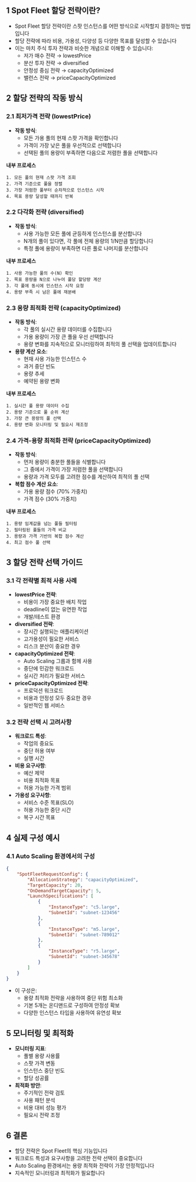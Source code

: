 ## 1 Spot Fleet 할당 전략이란?

- Spot Fleet 할당 전략이란 스팟 인스턴스를 어떤 방식으로 시작할지 결정하는 방법입니다
- 할당 전략에 따라 비용, 가용성, 다양성 등 다양한 목표를 달성할 수 있습니다
- 이는 마치 주식 투자 전략과 비슷한 개념으로 이해할 수 있습니다:
    - 저가 매수 전략 → lowestPrice
    - 분산 투자 전략 → diversified
    - 안정성 중심 전략 → capacityOptimized
    - 밸런스 전략 → priceCapacityOptimized



## 2 할당 전략의 작동 방식

### 2.1 최저가격 전략 (lowestPrice)

- **작동 방식**:
    - 모든 가용 풀의 현재 스팟 가격을 확인합니다
    - 가격이 가장 낮은 풀을 우선적으로 선택합니다
    - 선택된 풀의 용량이 부족하면 다음으로 저렴한 풀을 선택합니다



**내부 프로세스**

```plaintext
1. 모든 풀의 현재 스팟 가격 조회
2. 가격 기준으로 풀을 정렬
3. 가장 저렴한 풀부터 순차적으로 인스턴스 시작
4. 목표 용량 달성할 때까지 반복
```



### 2.2 다각화 전략 (diversified)

- **작동 방식**:
    - 사용 가능한 모든 풀에 균등하게 인스턴스를 분산합니다
    - N개의 풀이 있다면, 각 풀에 전체 용량의 1/N만큼 할당합니다
    - 특정 풀에 용량이 부족하면 다른 풀로 나머지를 분산합니다



**내부 프로세스**

```plaintext
1. 사용 가능한 풀의 수(N) 확인
2. 목표 용량을 N으로 나누어 풀당 할당량 계산
3. 각 풀에 동시에 인스턴스 시작 요청
4. 용량 부족 시 남은 풀에 재분배
```



### 2.3 용량 최적화 전략 (capacityOptimized)

- **작동 방식**:
    - 각 풀의 실시간 용량 데이터를 수집합니다
    - 가용 용량이 가장 큰 풀을 우선 선택합니다
    - 용량 변화를 지속적으로 모니터링하여 최적의 풀 선택을 업데이트합니다
- **용량 계산 요소**:
    - 현재 사용 가능한 인스턴스 수
    - 과거 중단 빈도
    - 용량 추세
    - 예약된 용량 변화



**내부 프로세스**

```plaintext
1. 실시간 풀 용량 데이터 수집
2. 용량 기준으로 풀 순위 계산
3. 가장 큰 용량의 풀 선택
4. 용량 변화 모니터링 및 필요시 재조정
```



### 2.4 가격-용량 최적화 전략 (priceCapacityOptimized)

- **작동 방식**:
    - 먼저 용량이 충분한 풀들을 식별합니다
    - 그 중에서 가격이 가장 저렴한 풀을 선택합니다
    - 용량과 가격 모두를 고려한 점수를 계산하여 최적의 풀 선택
- **복합 점수 계산 요소**:
    - 가용 용량 점수 (70% 가중치)
    - 가격 점수 (30% 가중치)



**내부 프로세스**

```plaintext
1. 용량 임계값을 넘는 풀들 필터링
2. 필터링된 풀들의 가격 비교
3. 용량과 가격 기반의 복합 점수 계산
4. 최고 점수 풀 선택
```



## 3 할당 전략 선택 가이드

### 3.1 각 전략별 최적 사용 사례

- **lowestPrice 전략**:
    - 비용이 가장 중요한 배치 작업
    - deadline이 없는 유연한 작업
    - 개발/테스트 환경
- **diversified 전략**:
    - 장시간 실행되는 애플리케이션
    - 고가용성이 필요한 서비스
    - 리스크 분산이 중요한 경우
- **capacityOptimized 전략**:
    - Auto Scaling 그룹과 함께 사용
    - 중단에 민감한 워크로드
    - 실시간 처리가 필요한 서비스
- **priceCapacityOptimized 전략**:
    - 프로덕션 워크로드
    - 비용과 안정성 모두 중요한 경우
    - 일반적인 웹 서비스



### 3.2 전략 선택 시 고려사항

- **워크로드 특성**:
    - 작업의 중요도
    - 중단 허용 여부
    - 실행 시간
- **비용 요구사항**:
    - 예산 제약
    - 비용 최적화 목표
    - 허용 가능한 가격 범위
- **가용성 요구사항**:
    - 서비스 수준 목표(SLO)
    - 허용 가능한 중단 시간
    - 복구 시간 목표



## 4 실제 구성 예시

### 4.1 Auto Scaling 환경에서의 구성

```json
{
    "SpotFleetRequestConfig": {
        "AllocationStrategy": "capacityOptimized",
        "TargetCapacity": 20,
        "OnDemandTargetCapacity": 5,
        "LaunchSpecifications": [
            {
                "InstanceType": "c5.large",
                "SubnetId": "subnet-123456"
            },
            {
                "InstanceType": "m5.large",
                "SubnetId": "subnet-789012"
            },
            {
                "InstanceType": "r5.large",
                "SubnetId": "subnet-345678"
            }
        ]
    }
}
```

- 이 구성은:
    - 용량 최적화 전략을 사용하여 중단 위험 최소화
    - 기본 5개는 온디맨드로 구성하여 안정성 확보
    - 다양한 인스턴스 타입을 사용하여 유연성 확보



## 5 모니터링 및 최적화

- **모니터링 지표**:
    - 풀별 용량 사용률
    - 스팟 가격 변동
    - 인스턴스 중단 빈도
    - 할당 성공률
- **최적화 방안**:
    - 주기적인 전략 검토
    - 사용 패턴 분석
    - 비용 대비 성능 평가
    - 필요시 전략 조정



## 6 결론

- 할당 전략은 Spot Fleet의 핵심 기능입니다
- 워크로드 특성과 요구사항을 고려한 전략 선택이 중요합니다
- Auto Scaling 환경에서는 용량 최적화 전략이 가장 안정적입니다
- 지속적인 모니터링과 최적화가 필요합니다